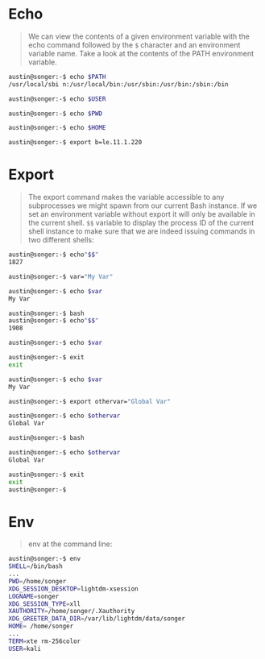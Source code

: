 # Echo

> We can view the contents of a given environment variable with the echo command followed by the `$` character and an environment variable name. Take a look at the contents of the PATH environment variable.

```bash
austin@songer:-$ echo $PATH
/usr/local/sbi n:/usr/local/bin:/usr/sbin:/usr/bin:/sbin:/bin
```

```bash
austin@songer:-$ echo $USER

```

```bash
austin@songer:-$ echo $PWD
```


```bash
austin@songer:-$ echo $HOME
```

```bash
austin@songer:-$ export b=le.11.1.220
```

# Export

> The export command makes the variable accessible to any subprocesses we might spawn from our current Bash instance. If we set an environment variable without export it will only be available in the current shell.
> `$$` variable to display the process ID of the current shell instance to make sure that we are indeed issuing commands in two different shells:


```bash
austin@songer:-$ echo"$$"
1827
```

```bash
austin@songer:-$ var="My Var"
```

```bash
austin@songer:-$ echo $var
My Var
```


```bash
austin@songer:-$ bash
austin@songer:-$ echo"$$"
1908
```

```bash
austin@songer:-$ echo $var
```


```bash
austin@songer:-$ exit
exit
```


```bash
austin@songer:-$ echo $var
My Var
```


```bash
austin@songer:-$ export othervar="Global Var"
```


```bash
austin@songer:-$ echo $othervar
Global Var
```


```bash
austin@songer:-$ bash
```


```bash
austin@songer:-$ echo $othervar
Global Var
```


```bash
austin@songer:-$ exit
exit
austin@songer:-$
```

# Env

> env at the command line:

```bash
austin@songer:-$ env
SHELL=/bin/bash
...
PWD=/home/songer
XDG_SESSION_DESKTOP=lightdm-xsession
LOGNAME=songer
XDG_SESSION_TYPE=xll
XAUTHORITY=/home/songer/.Xauthority
XDG_GREETER_DATA_DIR=/var/lib/lightdm/data/songer
HOME= /home/songer
...
TERM=xte rm-256color
USER=kali
```















